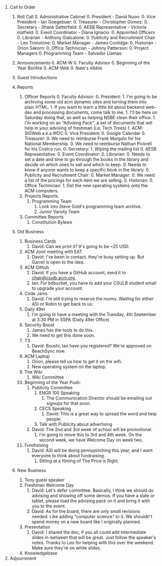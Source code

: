 1. Call to Order
	1. Roll Call
		0. Administrative Cabinet
	        0. President - David Nuon:
	        0. Vice President - Ian Goegebuer:
	        0. Treasurer - Christopher Gomez:
	        0. Secretary - Shane Satterfield:
	        0. AESB Representative - Victoria Hatfield:
	        0. Event Coordinator - Diana Ignacio:
		0. Appointed Officers
	        0. Librarian - Anthony Gialcalone:
	        0. Publicity and Recruitment Chair - Leo Tronolone:
  	        0. Market Manager - James Coolidge:
	        0. Historian - Orion Sakorn:
	        0. Office Technician - Johnny Patterson:
	    0. Project Managers
	    	0. Programming Team - Salvador Llamas:
	    
	1. Announcements
		0. ACM-W
			0. Faculty Advisor
			0. Beginning of the Year Bonfire
		0. ACM-Web
		0. Nate's nibble
	1. Guest Introductions
	1. Reports
		1. Officer Reports
			0. Faculty Advisor:
	        0. President:
	        	1. I'm going to be archiving some old acm dynamic sites and turning them into plain HTML. 
	        		1. If you want to learn a little bit about backend web-dev and processing documents, come talk to me.
	        		1. I'll be here on Saturday doing that, as well as helping NSBE clean their office.
	        	1. I'm working on an "Advising Pack", a set of documents that will help in your advising of freshman (i.e, Tech Trees)
	        	1. ACM-SIGWeb a.k.a WDC
	        0. Vice President:
	        	0. Google Calendar
	        0. Treasurer:
	        	0. We need to reimburse Frank Murgolo for his National Membership.
	        	0. We need to reimburse Nathan Pickrell for his Costco run.
	        0. Secretary:
	        	1. Wiping the mailing list
	        0. AESB Representative:
	        0. Event Coordinator:
	        0. Librarian:
	        	0. Needs to set a date and time to go through the books in the library and decide on which ones to sell and which to keep.
	        	0. Needs to know if anyone wants to keep a specific book in the library.
	        0. Publicity and Recruitment Chair: 
	        0. Market Manager:
	        	0. We need a list of the pricings for each item we are selling.
	        0. Historian:
	        0. Office Technician:
	        	1. Get the new operating systems onto the ACM computers.
		1. Projects Reports
			1. Programming Team
				1. Look into Steve Gold's programming team archive.
				1. Junior Varsity Team
		1. Committee Reports
			1. Constitution Bylaws
	1. Old Business
		1. Business Cards
			1. David: Can we print it? It's going to be ~25 USD.
		1. ACM Joint meeting with EAT.
			1. David: I've been in contact, they're busy setting up. But Garret is open to the idea.
		1. ACM Github
			1. David: If you have a GitHub account, send it to chair@csulb.acm.org.
			1. Ian: For bitbucket, you have to add your CSULB student email to upgrade your account.
		1. Code Jams 
			1. David: I'm still trying to reserve the rooms. Waiting for either ASI or Robin to get back to us.
		1. Daily 49er
			1. I'm going to have a meeting with the Tuesday, 4th September at 3:30 PM in SSPA (Daily 49er Office)
		1. Security Boost
			1. James has the tools to do this.
			1. We need to get this done soon.
		1. T3
			1. David: Boushi, Ian have you registered? We're approved on BeachSync now.
		1. ACM Laptop
			1. Orion, please tell us how to get it on the wifi.
			1. New operating system on the laptop.
		1. The Wiki
			1. Wiki Committee
		1. Beginning of the Year Push:
			1. Publicity Committee
				1. ENGR 100 Speaking
					1. The Communication Director should be emailing out signups for that soon.
				1. CECS Speaking
					1. David: This is a great way to spread the word and help people.	
				1. Talk with Publicity about advertising
			1. David: The 2nd and 3rd week of school will be promotional.
				1. I'm going to move this to 3rd and 4th week. On the second week, we have Welcome Day on week two.
		1. Fundraising
			1. David: ASI will be doing pennypinching this year, and I want everyone to think about fundraising.
				1. Sitting at a filming of The Price is Right.
	1. New Business
		1. Tony guest speaker
		1. Freshman Welcome Day
			1. David: Let's defer committee. Basically, I think we should do advising and showing off some demos. If you have a slate or tablet, please load the advising pack on it and bring it with you to the event.
			1. David: As for the board, there are only small revisions needed. Like adding "computer science" to it. We shouldn't spend money on a new board like I originally planned.
		1. Presentation
			1. David: I shared the doc, if you all could add intermediate slides in-between that will be great. Just follow the speaker's notes. Thanks to Leo for helping with this over the weekend. Make sure they're on white slides.
		1. Knowledgebase
1. Adjournment